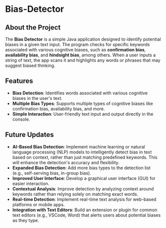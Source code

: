 # Bias-Detector

## About the Project
The **Bias Detector** is a simple Java application designed to identify potential biases in a given text input. The program checks for specific keywords associated with various cognitive biases, such as **confirmation bias**, **availability bias**, and **hindsight bias**, among others. When a user inputs a string of text, the app scans it and highlights any words or phrases that may suggest biased thinking.

## Features

- **Bias Detection**: Identifies words associated with various cognitive biases in the user's text.
- **Multiple Bias Types**: Supports multiple types of cognitive biases like confirmation bias, availability bias, and more.
- **Simple Interaction**: User-friendly text input and output directly in the console.

## Future Updates

- **AI-Based Bias Detection**: Implement machine learning or natural language processing (NLP) models to intelligently detect bias in text based on context, rather than just matching predefined keywords. This will enhance the detection's accuracy and flexibility.
- **Expanded Bias Detection**: Add more bias types to the detection list (e.g., self-serving bias, in-group bias).
- **Improved User Interface**: Develop a graphical user interface (GUI) for easier interaction.
- **Contextual Analysis**: Improve detection by analyzing context around keywords rather than relying solely on matching exact words.
- **Real-time Detection**: Implement real-time text analysis for web-based platforms or mobile apps.
- **Integration with Text Editors**: Build an extension or plugin for common text editors (e.g., VSCode, Word) that alerts users about potential biases as they type.

